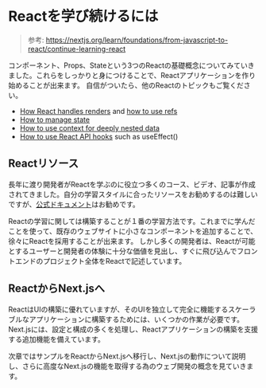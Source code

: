 # Reactを学び続けるには

> 参考: https://nextjs.org/learn/foundations/from-javascript-to-react/continue-learning-react

コンポーネント、Props、Stateという3つのReactの基礎概念についてみていきました。これらをしっかりと身につけることで、Reactアプリケーションを作り始めることが出来ます。
自信がついたら、他のReactのトピックもご覧ください。

- [How React handles renders](https://beta.reactjs.org/learn/render-and-commit) and [how to use refs](https://beta.reactjs.org/learn/referencing-values-with-refs)
- [How to manage state](https://beta.reactjs.org/learn/managing-state)
- [How to use context for deeply nested data](https://beta.reactjs.org/learn/passing-data-deeply-with-context)
- [How to use React API hooks](https://beta.reactjs.org/reference) such as useEffect()

## Reactリソース

長年に渡り開発者がReactを学ぶのに役立つ多くのコース、ビデオ、記事が作成されてきました。自分の学習スタイルに合ったリソースをお勧めするのは難しいですが、[公式ドキュメント](https://beta.reactjs.org/learn)はお勧めです。

Reactの学習に関しては構築することが１番の学習方法です。これまでに学んだことを使って、既存のウェブサイトに小さなコンポーネントを追加することで、徐々にReactを採用することが出来ます。
しかし多くの開発者は、Reactが可能とするユーザーと開発者の体験に十分な価値を見出し、すぐに飛び込んでフロントエンドのプロジェクト全体をReactで記述しています。

## ReactからNext.jsへ

ReactはUIの構築に優れていますが、そのUIを独立して完全に機能するスケーラブルなアプリケーションに構築するためには、いくつかの作業が必要です。
Next.jsには、設定と構成の多くを処理し、Reactアプリケーションの構築を支援する追加機能を備えています。

次章ではサンプルをReactからNext.jsへ移行し、Next.jsの動作について説明し、さらに高度なNext.jsの機能を取得する為のウェブ開発の概念を見ていきます。

